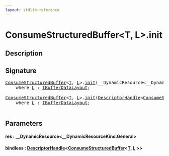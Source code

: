 ```yaml
---
layout: stdlib-reference
---
```


# ConsumeStructuredBuffer\<T, L\>\.init

## Description





## Signature 

<pre>
<a href="../types/consumestructuredbuffer-07h/index.html" class="code_type">ConsumeStructuredBuffer</a>&lt;<a href="../types/consumestructuredbuffer-07h/index.html#typeparam-T" class="code_type">T</a>, <a href="../types/consumestructuredbuffer-07h/index.html#typeparam-L" class="code_type">L</a>&gt;.<a href="init.html">init</a>(__DynamicResource&lt;__DynamicResourceKind.General&gt; <a href="init.html#decl-res" class="code_param">res</a>)
    <span class='code_keyword'>where</span> <a href="../types/consumestructuredbuffer-07h/index.html#typeparam-L" class="code_type">L</a> : <a href="../interfaces/ibufferdatalayout-017b/index.html" class="code_type">IBufferDataLayout</a>;

<a href="../types/consumestructuredbuffer-07h/index.html" class="code_type">ConsumeStructuredBuffer</a>&lt;<a href="../types/consumestructuredbuffer-07h/index.html#typeparam-T" class="code_type">T</a>, <a href="../types/consumestructuredbuffer-07h/index.html#typeparam-L" class="code_type">L</a>&gt;.<a href="init.html">init</a>(<a href="../types/descriptorhandle-0a/index.html" class="code_type">DescriptorHandle</a>&lt;<a href="../types/consumestructuredbuffer-07h/index.html" class="code_type">ConsumeStructuredBuffer</a>&lt;<a href="../types/consumestructuredbuffer-07h/index.html#typeparam-T" class="code_type">T</a>, <a href="../types/consumestructuredbuffer-07h/index.html#typeparam-L" class="code_type">L</a>&gt;&gt; <a href="init.html#decl-bindless" class="code_param">bindless</a>)
    <span class='code_keyword'>where</span> <a href="../types/consumestructuredbuffer-07h/index.html#typeparam-L" class="code_type">L</a> : <a href="../interfaces/ibufferdatalayout-017b/index.html" class="code_type">IBufferDataLayout</a>;

</pre>

## Parameters

####  <a id="decl-res"></a>res  : \_\_DynamicResource\<\_\_DynamicResourceKind\.General\>
####  <a id="decl-bindless"></a>bindless  : [DescriptorHandle](../types/descriptorhandle-0a/index.html)\<[ConsumeStructuredBuffer](../types/consumestructuredbuffer-07h/index.html)\<[T](../types/consumestructuredbuffer-07h/index.html#typeparam-T), [L](../types/consumestructuredbuffer-07h/index.html#typeparam-L) \>\>

